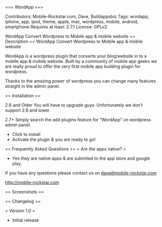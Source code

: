 === WordApp ===

Contributors: Mobile-Rockstar.com, Dave, Buildappsbiz
Tags: wordapp, iphone, app, ipod, theme, apple, mac, wordpress, mobile, android, smartphone
Requires at least: 2.7.1
License: GPLv2 

WordApp Convert Wordpress to Mobile app & mobile website
== Description ==
WordApp Convert Wordpress to Mobile app & mobile website

WordApp is a wordpress plugin that converts your blog/website in to a mobile app & mobile website. Built by a community of mobile app geeks we are really proud to offer the very first mobile app building plugin for wordpress. 

Thanks to the amazing power of wordpress you can change many features straight in the admin panel.


== Installation ==

2.6 and Older
You will have to upgrade guys. Unfortunately we don’t support 2.6 and lower.

2.7+
Simply search the add plugins feature for “WordApp” on wordpress admin panel.
* Click to install
* Activate the plugin & you are ready to go! 

== Frequently Asked Questions ==
= Are the apps native? =
 - Yes they are native apps & are submited to the app store and google play.

If you have any questions please contact us on dave@mobile-rockstar.com

http://mobile-rockstar.com

== Screenshots ==

== Changelog ==

= Version 1.0 = 
* Initial release


